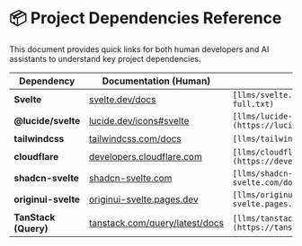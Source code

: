 # 📦 Project Dependencies Reference

This document provides quick links for both human developers and AI assistants to understand key project dependencies.

| Dependency           | Documentation (Human)                                                    | LLM Reference (AI)                                                          |
| -------------------- | ------------------------------------------------------------------------ | --------------------------------------------------------------------------- |
| **Svelte**           | [svelte.dev/docs](https://svelte.dev/docs)                               | `[llms/svelte.txt](https://svelte.dev/llms-full.txt)`                       |
| **@lucide/svelte**   | [lucide.dev/icons#svelte](https://lucide.dev/icons#svelte)               | `[llms/lucide-svelte.txt](https://lucide.dev/guide/packages/lucide-svelte)` |
| **tailwindcss**      | [tailwindcss.com/docs](https://tailwindcss.com/docs)                     | `[llms/tailwindcss.txt](https://tailwindcss.com/)`                          |
| **cloudflare**       | [developers.cloudflare.com](https://developers.cloudflare.com/)          | `[llms/cloudflare.txt](https://developers.cloudflare.com/llms.txt)`         |
| **shadcn-svelte**    | [shadcn-svelte.com](https://www.shadcn-svelte.com/)                      | `[llms/shadcn-svelte.txt](https://shadcn-svelte.com/docs)`                  |
| **originui-svelte**  | [originui-svelte.pages.dev](https://originui-svelte.pages.dev/)          | `[llms/originui-svelte.txt](https://originui-svelte.pages.dev/llms.txt)`    |
| **TanStack (Query)** | [tanstack.com/query/latest/docs](https://tanstack.com/query/latest/docs) | `[llms/tanstack.txt](https://tanstack.com/table/v8/docs/introduction)`      |
